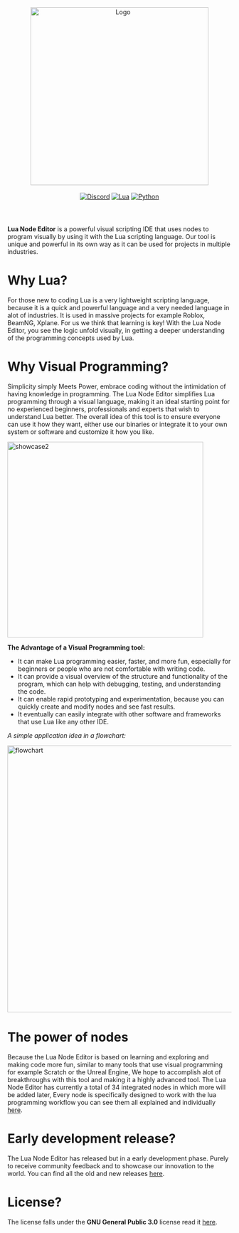 

<div align="center">
  <img alt="Logo" src="https://github.com/SanForgeStudio/LuaNodeEditor/assets/97965051/e80e3288-7d94-43fa-9242-cc3e91798e3b" width="400" />
  <br>
   <br>
  <a href="https://discord.gg/R4JnD2RHjR"><img alt="Discord" src="https://img.shields.io/badge/Discord-%235865F2.svg?style=for-the-badge&logo=discord&logoColor=white"></a> <a href="https://www.lua.org"><img alt="Lua" src="https://img.shields.io/badge/lua-%232C2D72.svg?style=for-the-badge&logo=lua&logoColor=white"></a> <a href="https://www.python.org/"><img alt="Python" src="https://img.shields.io/badge/python-3670A0?style=for-the-badge&logo=python&logoColor=ffdd54"></a>


</div>

#

<br/>
<b>Lua Node Editor</b> is a powerful visual scripting IDE that uses nodes to program visually by using it with the Lua scripting language. Our tool is unique and powerful in its own way as it can be used for projects in multiple industries.
<br/>



# Why Lua?
For those new to coding Lua is a very lightweight scripting language, because it is a quick and powerful language and a very needed language in alot of industries. It is used in massive projects for example Roblox, BeamNG, Xplane. For us we think that learning is key! With the Lua Node Editor, you see the logic unfold visually, in getting a deeper understanding of the programming concepts used by Lua.


# Why Visual Programming?
Simplicity simply Meets Power, embrace coding without the intimidation of having knowledge in programming. The Lua Node Editor simplifies Lua programming through a visual language, making it an ideal starting point for no experienced beginners, professionals and experts that wish to understand Lua better.
The overall idea of this tool is to ensure everyone can use it how they want, either use our binaries or integrate it to your own system or software and customize it how you like.

<img width="440" alt="showcase2" src="https://github.com/SanForgeStudio/LuaNodeEditor/assets/97965051/08f0c276-c05e-4d12-82c2-ef6dd1b03f24">

**The Advantage of a Visual Programming tool:**
- It can make Lua programming easier, faster, and more fun, especially for beginners or people who are not comfortable with writing code.
- It can provide a visual overview of the structure and functionality of the program, which can help with debugging, testing, and understanding the code.
- It can enable rapid prototyping and experimentation, because you can quickly create and modify nodes and see fast results.
- It eventually can easily integrate with other software and frameworks that use Lua like any other IDE.


*A simple application idea in a flowchart:*

<img alt="flowchart" src="https://github.com/SanForgeStudio/LuaNodeEditor/assets/97965051/12b3d742-63d8-478a-94a2-58c566f9b19e" width="600" />


# The power of nodes
Because the Lua Node Editor is based on learning and exploring and making code more fun, similar to many tools that use visual programming for example Scratch or the Unreal Engine, We hope to accomplish alot of breakthroughs with this tool and making it a highly advanced tool.
The Lua Node Editor has currently a total of 34 integrated nodes in which more will be added later, Every node is specifically designed to work with the lua programming workflow you can see them all explained and individually [here](https://github.com/SanForgeStudio/LuaNodeEditor/wiki/Nodes-Library#integrated-nodes).


# Early development release?
The Lua Node Editor has released but in a early development phase. Purely to receive community feedback and to showcase our innovation to the world. You can find all the old and new releases [here](https://github.com/SanForgeStudio/LuaNodeEditor/releases).


# License?
The license falls under the **GNU General Public 3.0** license read it [here](https://github.com/SanForgeStudio/LuaNodeEditor/blob/main/LICENSE).
